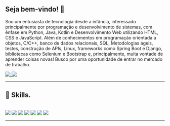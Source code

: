 ## Seja bem-vindo! 👋
 
Sou um entusiasta de tecnologia desde a infância, interessado principalmente por programação e desenvolvimento de sistemas, com ênfase em Python, Java, Kotlin e Desenvolvimento Web utilizando HTML, CSS e JavaScript. Além de conhecimentos em programação orientada a objetos, C/C++, banco de dados relacionais, SQL, Metodologias ágeis, testes, construção de APIs, Linux, frameworks como Spring Boot e Django, bibliotecas como Selenium e Bootstrap e, principalmente, muita vontade de aprender coisas novas! Busco por uma oportunidade de entrar no mercado de trabalho.

<a href="https://github.com/sboechat">
  <img align= "top" src="https://github-readme-stats.vercel.app/api?username=sboechat&show_icons=true&theme=radical" />
</a>
<a href="https://github.com/sboechat">
  <img align= "top" src="https://github-readme-stats.vercel.app/api/top-langs/?username=sboechat&layout=compact&theme=radical" />
</a>


<hr>

## 🚀 Skills.
<div style="display: inline_block"></br>
  <img aling="center" alter="Python" src="https://img.shields.io/badge/Python-3776AB?style=for-the-badge&logo=python&logoColor=white"/>
  <img aling="center" alter="Java" src="https://img.shields.io/badge/Java-ED8B00?style=for-the-badge&logo=openjdk&logoColor=white"/>
  <img aling="center" alter="Kotlin" src="https://img.shields.io/badge/Kotlin-777BB4?style=for-the-badge&logo=kotlin&logoColor=white"/>
  <img aling="center" alter="HTML5" src="https://img.shields.io/badge/HTML5-E34F26?style=for-the-badge&logo=html5&logoColor=white"/>
  <img aling="center" alter="CSS3" src="https://img.shields.io/badge/CSS3-1572B6?style=for-the-badge&logo=css3&logoColor=white"/>
  <img aling="center" alter="JavaScript" src="https://img.shields.io/badge/JavaScript-323330?style=for-the-badge&logo=javascript&logoColor=F7DF1E"/>
  <img aling="center" alter="Lua" src="https://img.shields.io/badge/Lua-2C2D72?style=for-the-badge&logo=lua&logoColor=white"/>
</div>
<hr>
<!--
**sboechat/sboechat** is a ✨ _special_ ✨ repository because its `README.md` (this file) appears on your GitHub profile.

Here are some ideas to get you started:

- 🔭 I’m currently working on ...
- 🌱 I’m currently learning ...
- 👯 I’m looking to collaborate on ...
- 🤔 I’m looking for help with ...
- 💬 Ask me about ...
- 📫 How to reach me: ...
- 😄 Pronouns: ...
- ⚡ Fun fact: ...
-->
